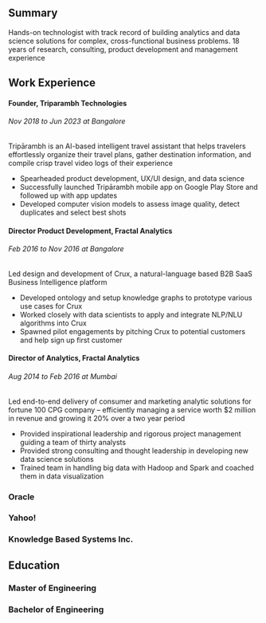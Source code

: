
## Summary
Hands-on technologist with track record of building analytics and data science solutions for complex, cross-functional business problems. 18 years of research, consulting, product development and management experience
## Work Experience 
#### Founder, Triparambh Technologies
###### Nov 2018 to Jun 2023 at Bangalore
Tripārambh is an AI-based intelligent travel assistant that helps travelers effortlessly organize their travel plans, gather destination information, and compile crisp travel video logs of their experience
- Spearheaded product development, UX/UI design, and data science
- Successfully launched Tripārambh mobile app on Google Play Store and followed up with app updates
- Developed computer vision models to assess image quality, detect duplicates and select best shots

#### Director Product Development, Fractal Analytics
###### Feb 2016 to Nov 2016 at Bangalore
Led design and development of Crux, a natural-language based B2B SaaS Business Intelligence platform
- Developed ontology and setup knowledge graphs to prototype various use cases for Crux
- Worked closely with data scientists to apply and integrate NLP/NLU algorithms into Crux
- Spawned pilot engagements by pitching Crux to potential customers and help sign up first customer

#### Director of Analytics, Fractal Analytics
###### Aug 2014 to Feb 2016 at Mumbai
Led end-to-end delivery of consumer and marketing analytic solutions for fortune 100 CPG company – efficiently managing a service worth $2 million in revenue and growing it 20% over a two year period
- Provided inspirational leadership and rigorous project management guiding a team of thirty analysts
- Provided strong consulting and thought leadership in developing new data science solutions
- Trained team in handling big data with Hadoop and Spark and coached them in data visualization



### Oracle
### Yahoo!
### Knowledge Based Systems Inc.

## Education
### Master of Engineering
### Bachelor of Engineering
